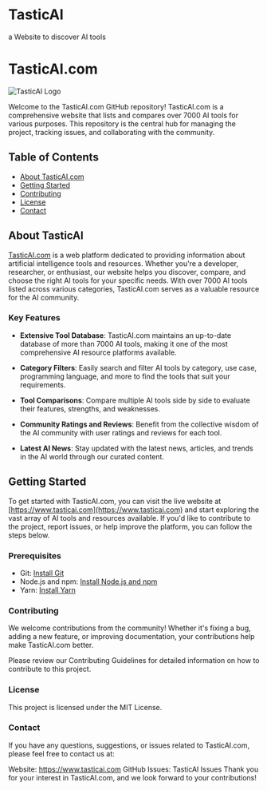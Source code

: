 # TasticAI
a Website to discover AI tools

# TasticAI.com

![TasticAI Logo]([[https://www.tasticai.com/images/logo.png](https://tasticai.com/wp-content/uploads/2023/09/tasticai-ai-tools-hub-2.png)](https://tasticai.com/wp-content/uploads/2023/09/tasticai-ai-tools-hub-2.png))

Welcome to the TasticAI.com GitHub repository! TasticAI.com is a comprehensive website that lists and compares over 7000 AI tools for various purposes. This repository is the central hub for managing the project, tracking issues, and collaborating with the community.

## Table of Contents

- [About TasticAI.com](#about-tasticai)
- [Getting Started](#getting-started)
- [Contributing](#contributing)
- [License](#license)
- [Contact](#contact)

## About TasticAI

[TasticAI.com](https://www.tasticai.com) is a web platform dedicated to providing information about artificial intelligence tools and resources. Whether you're a developer, researcher, or enthusiast, our website helps you discover, compare, and choose the right AI tools for your specific needs. With over 7000 AI tools listed across various categories, TasticAI.com serves as a valuable resource for the AI community.

### Key Features

- **Extensive Tool Database**: TasticAI.com maintains an up-to-date database of more than 7000 AI tools, making it one of the most comprehensive AI resource platforms available.

- **Category Filters**: Easily search and filter AI tools by category, use case, programming language, and more to find the tools that suit your requirements.

- **Tool Comparisons**: Compare multiple AI tools side by side to evaluate their features, strengths, and weaknesses.

- **Community Ratings and Reviews**: Benefit from the collective wisdom of the AI community with user ratings and reviews for each tool.

- **Latest AI News**: Stay updated with the latest news, articles, and trends in the AI world through our curated content.

## Getting Started

To get started with TasticAI.com, you can visit the live website at [https://www.tasticai.com](https://www.tasticai.com) and start exploring the vast array of AI tools and resources available. If you'd like to contribute to the project, report issues, or help improve the platform, you can follow the steps below.

### Prerequisites

- Git: [Install Git](https://git-scm.com/book/en/v2/Getting-Started-Installing-Git)
- Node.js and npm: [Install Node.js and npm](https://nodejs.org/)
- Yarn: [Install Yarn](https://classic.yarnpkg.com/en/docs/install/)

### Contributing
We welcome contributions from the community! Whether it's fixing a bug, adding a new feature, or improving documentation, your contributions help make TasticAI.com better.

Please review our Contributing Guidelines for detailed information on how to contribute to this project.

### License
This project is licensed under the MIT License.

### Contact
If you have any questions, suggestions, or issues related to TasticAI.com, please feel free to contact us at:

Website: https://www.tasticai.com
GitHub Issues: TasticAI Issues
Thank you for your interest in TasticAI.com, and we look forward to your contributions!

